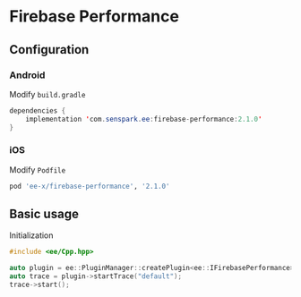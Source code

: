 # Firebase Performance
## Configuration
### Android
Modify `build.gradle`
```java
dependencies {
    implementation 'com.senspark.ee:firebase-performance:2.1.0'
}
```

### iOS
Modify `Podfile`
```ruby
pod 'ee-x/firebase-performance', '2.1.0'
```

## Basic usage
Initialization
```cpp
#include <ee/Cpp.hpp>

auto plugin = ee::PluginManager::createPlugin<ee::IFirebasePerformance>();
auto trace = plugin->startTrace("default");
trace->start();
```